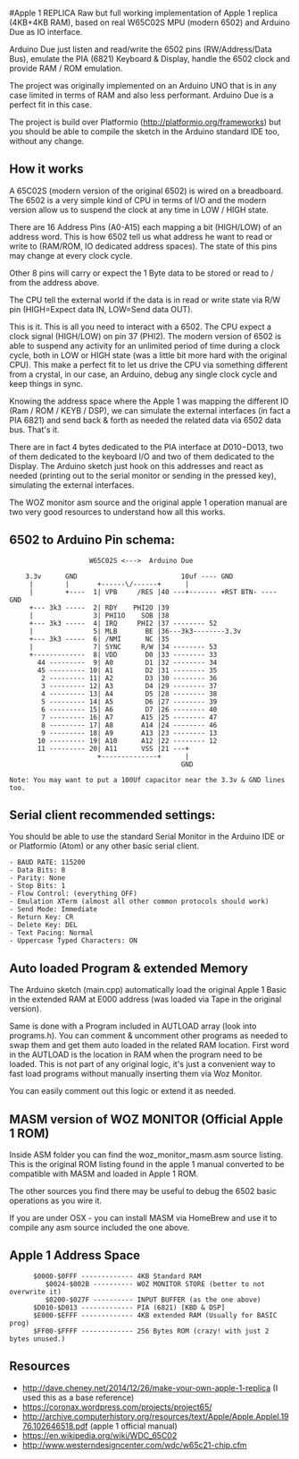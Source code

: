 #Apple 1 REPLICA
Raw but full working implementation of Apple 1 replica (4KB+4KB RAM), based on real W65C02S MPU (modern 6502) and Arduino Due as IO interface.

Arduino Due just listen and read/write the 6502 pins (RW/Address/Data Bus), emulate the PIA (6821) Keyboard & Display, handle the 6502 clock and provide RAM / ROM emulation.

The project was originally implemented on an Arduino UNO that is in any case limited in terms of RAM and also less performant. Arduino Due is a perfect fit in this case.

The project is build over Platformio (http://platformio.org/frameworks) but you should be able to compile the sketch in the Arduino standard IDE too, without any change.

## How it works
A 65C02S (modern version of the original 6502) is wired on a breadboard. The 6502 is a very simple kind of CPU in terms of I/O and the modern version allow us to suspend the clock at any time in LOW / HIGH state.

There are 16 Address Pins (A0-A15) each mapping a bit (HIGH/LOW) of an address word. This is how 6502 tell us what address he want to read or write to (RAM/ROM, IO dedicated address spaces). The state of this pins may change at every clock cycle.

Other 8 pins will carry or expect the 1 Byte data to be stored or read to / from the address above.

The CPU tell the external world if the data is in read or write state via R/W pin (HIGH=Expect data IN, LOW=Send data OUT).

This is it. This is all you need to interact with a 6502. The CPU expect a clock signal (HIGH/LOW) on pin 37 (PHI2). The modern version of 6502 is able to suspend any activity for an unlimited period of time during a clock cycle, both in LOW or HIGH state (was a little bit more hard with the original CPU). This make a perfect fit to let us drive the CPU via something different from a crystal, in our case, an Arduino, debug any single clock cycle and keep things in sync.

Knowing the address space where the Apple 1 was mapping the different IO  (Ram / ROM / KEYB / DSP), we can simulate the external interfaces (in fact a PIA 6821) and send back & forth as needed the related data via 6502 data bus. That's it.

There are in fact 4 bytes dedicated to the PIA interface at $D010-$D013, two of them dedicated to the keyboard I/O and two of them dedicated to the Display. The Arduino sketch just hook on this addresses and react as needed (printing out to the serial monitor or sending in the pressed key), simulating the external interfaces.

The WOZ monitor asm source and the original apple 1 operation manual are two very good resources to understand how all this works.

## 6502 to Arduino Pin schema:

                        W65C02S <--->  Arduino Due

        3.3v      GND                          10uf ---- GND
         |        |       +------\/------+      |
         |        +----  1| VPB     /RES |40 ---+------- +RST BTN- ---- GND
         +--- 3k3 -----  2| RDY    PHI2O |39
         |               3| PHI1O    SOB |38
         +--- 3k3 -----  4| IRQ     PHI2 |37 -------- 52
         |               5| MLB       BE |36---3k3--------3.3v
         +--- 3k3 -----  6| /NMI      NC |35
         |               7| SYNC     R/W |34 -------- 53
         +-------------  8| VDD       D0 |33 -------- 33
           44 ---------  9| A0        D1 |32 -------- 34
           45 --------- 10| A1        D2 |31 -------- 35
            2 --------- 11| A2        D3 |30 -------- 36
            3 --------- 12| A3        D4 |29 -------- 37
            4 --------- 13| A4        D5 |28 -------- 38
            5 --------- 14| A5        D6 |27 -------- 39
            6 --------- 15| A6        D7 |26 -------- 40
            7 --------- 16| A7       A15 |25 -------- 47
            8 --------- 17| A8       A14 |24 -------- 46
            9 --------- 18| A9       A13 |23 -------- 13
           10 --------- 19| A10      A12 |22 -------- 12
           11 --------- 20| A11      VSS |21 ---+
                          +--------------+      |
                                               GND

    Note: You may want to put a 100Uf capacitor near the 3.3v & GND lines too.

## Serial client recommended settings:
You should be able to use the standard Serial Monitor in the Arduino IDE or or Platformio (Atom) or any other basic serial client.

    - BAUD RATE: 115200
    - Data Bits: 8
    - Parity: None
    - Stop Bits: 1
    - Flow Control: (everything OFF)
    - Emulation XTerm (almost all other common protocols should work)
    - Send Mode: Immediate
    - Return Key: CR
    - Delete Key: DEL
    - Text Pacing: Normal
    - Uppercase Typed Characters: ON

## Auto loaded Program & extended Memory
The Arduino sketch (main.cpp) automatically load the original Apple 1 Basic in the extended RAM at E000 address (was loaded via Tape in the original version).

Same is done with a Program included in AUTLOAD array (look into programs.h).
You can comment & uncomment other programs as needed to swap them and get them auto loaded in the related RAM location.
First word in the AUTLOAD is the location in RAM when the program need to be loaded. This is not part of any original logic, it's just a convenient way to fast load programs without manually inserting them via Woz Monitor.

You can easily comment out this logic or extend it as needed.

## MASM version of WOZ MONITOR (Official Apple 1 ROM)
Inside ASM folder you can find the woz_monitor_masm.asm source listing. This is the original ROM listing found in the apple 1 manual converted to be compatible with MASM and loaded in Apple 1 ROM.

The other sources you find there may be useful to debug the 6502 basic operations as you wire it.

If you are under OSX - you can install MASM via HomeBrew and use it to compile any asm source included the one above.

## Apple 1 Address Space
          $0000-$0FFF ------------- 4KB Standard RAM
             $0024-$002B ---------- WOZ MONITOR STORE (better to not overwrite it)
             $0200-$027F ---------- INPUT BUFFER (as the one above)
          $D010-$D013 ------------- PIA (6821) [KBD & DSP]
          $E000-$EFFF ------------- 4KB extended RAM (Usually for BASIC prog)
          $FF00-$FFFF ------------- 256 Bytes ROM (crazy! with just 2 bytes unused.)

## Resources
- http://dave.cheney.net/2014/12/26/make-your-own-apple-1-replica (I used this as a base reference)
- https://coronax.wordpress.com/projects/project65/
- http://archive.computerhistory.org/resources/text/Apple/Apple.AppleI.1976.102646518.pdf (apple 1 official manual)
- https://en.wikipedia.org/wiki/WDC_65C02
- http://www.westerndesigncenter.com/wdc/w65c21-chip.cfm
